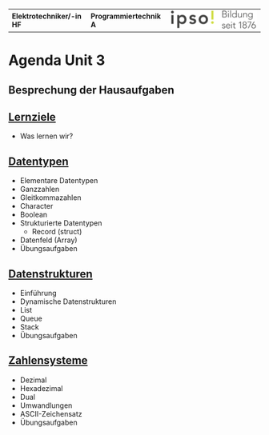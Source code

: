|                             |                          |                                        |
| --------------------------- | ------------------------ | -------------------------------------- |
| **Elektrotechniker/-in HF** | **Programmiertechnik A** | ![IPSO Logo](./x_gitres/ipso_logo.png) |

# Agenda Unit 3

## Besprechung der Hausaufgaben

## [Lernziele](./lernziele.md)

- Was lernen wir?

## [Datentypen](./datentypen.md)

- Elementare Datentypen
- Ganzzahlen
- Gleitkommazahlen
- Character
- Boolean
- Strukturierte Datentypen
  - Record (struct)
- Datenfeld (Array)
- Übungsaufgaben

## [Datenstrukturen](./datenstrukturen.md)

- Einführung
- Dynamische Datenstrukturen
- List
- Queue
- Stack
- Übungsaufgaben

## [Zahlensysteme](./zahlensysteme.md)

- Dezimal
- Hexadezimal
- Dual
- Umwandlungen
- ASCII-Zeichensatz
- Übungsaufgaben
